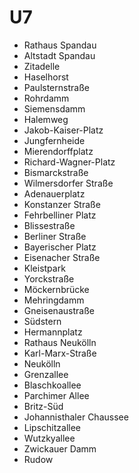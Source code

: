 # U7
- Rathaus Spandau
- Altstadt Spandau
- Zitadelle
- Haselhorst
- Paulsternstraße
- Rohrdamm
- Siemensdamm
- Halemweg
- Jakob-Kaiser-Platz
- Jungfernheide
- Mierendorffplatz
- Richard-Wagner-Platz
- Bismarckstraße
- Wilmersdorfer Straße
- Adenauerplatz
- Konstanzer Straße
- Fehrbelliner Platz
- Blissestraße
- Berliner Straße
- Bayerischer Platz
- Eisenacher Straße
- Kleistpark
- Yorckstraße
- Möckernbrücke
- Mehringdamm
- Gneisenaustraße
- Südstern
- Hermannplatz
- Rathaus Neukölln
- Karl-Marx-Straße
- Neukölln
- Grenzallee
- Blaschkoallee
- Parchimer Allee
- Britz-Süd
- Johannisthaler Chaussee
- Lipschitzallee
- Wutzkyallee
- Zwickauer Damm
- Rudow
